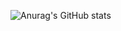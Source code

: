 ![Anurag's GitHub stats](https://github-readme-stats.vercel.app/api?username=coderfe&show_icons=true&theme=vue)
